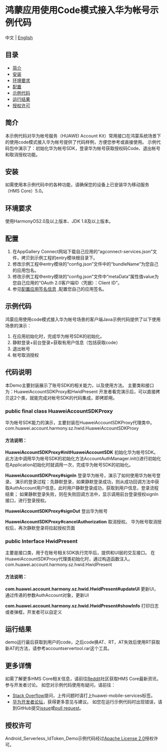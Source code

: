 # 鸿蒙应用使用Code模式接入华为帐号示例代码

中文 | [English](README.md) 

## 目录
* [简介](#简介)
* [安装](#安装)
* [环境要求](#环境要求)
* [配置](#配置)
* [示例代码](#示例代码)
* [运行结果](#运行结果)
* [授权许可](#授权许可)

## 简介
本示例代码对华为帐号服务（HUAWEI Account Kit）常用接口在鸿蒙系统场景下的使用code模式接入华为帐号提供了代码样例，方便您参考或直接使用。
示例代码包中演示了：初始化华为帐号SDK，登录华为帐号获取授权码Code、退出帐号和取消授权功能。

## 安装
如需使用本示例代码中的各种功能，请确保您的设备上已安装华为移动服务（HMS Core）5.0。

## 环境要求
使用HarmonyOS2.0及以上版本、JDK 1.8及以上版本。

## 配置
1. 在AppGallery Connect网站下载自己应用的“agconnect-services.json”文件，拷贝到示例工程的entry模块根目录下。
2. 修改示例工程中entry模块的“config.json”文件中的“bundleName”为您自己的应用包名。
3. 修改示例工程中entry模块的“config.json”文件中“metaData”属性值value为您自己应用的“OAuth 2.0客户端ID（凭据）：Client ID”。
4. 参见[配置应用签名信息](https://developer.huawei.com/consumer/cn/doc/development/HMSCore-Guides/harmonyos-java-config-app-signing-0000001199536987) ,配置您自己的应用签名。

## 示例代码
鸿蒙应用使用code模式接入华为帐号场景的客户端Java示例代码提供了以下使用场景的演示：
1. 在应用初始化时，完成华为帐号SDK的初始化。
2. 静默登录+前台登录+获取有用户信息（包括获取code）
3. 退出帐号
4. 帐号取消授权

## 代码说明
本Demo主要封装展示了账号SDK的相关能力，以及使用方法。
主要类和接口为：HuaweiAccountSDKProxy和HwidPresent
开发者看完演示后，可以直接拷贝这2个类，就能完成对帐号SDK的代码集成，即拷即用。

### public final class HuaweiAccountSDKProxy
华为帐号SDK能力的演示，主要封装在HuaweiAccountSDKProxy代理类中。
com.huawei.account.harmony.sz.hwid.HuaweiAccountSDKProxy
#### 方法说明：
**HuaweiAccountSDKProxy#initHuaweiAccountSDK**
初始化华为帐号SDK。
此方法中调用华为帐号SDK的初始化方法AccountAuthManager.init()进行初始化
在Application初始化时就调用一次，完成华为帐号SDK的初始化。

**HuaweiAccountSDKProxy#signIn**
登录华为帐号，演示了如何使用华为帐号登录。
演示的登录过程：先静默登录，如果静默登录成功，则从成功回调方法中获取AuthAccount用户信息，此时用户静默登录成功，获取到用户信息，登录流程结束；
如果静默登录失败，则在失败回调方法中，显示调用前台登录授权signIn接口，进行登录授权。

**HuaweiAccountSDKProxy#signOut**
登出华为帐号

**HuaweiAccountSDKProxy#cancelAuthorization**
取消授权。
华为帐号取消授权后，再次静默登录将拉起授权页面

### public Interface HwidPresent
主要是接口类，用于在帐号相关SDK执行完毕后，提供和UI层的交互接口。
在HuaweiAccountSDKProxy代理类初始化时，通过构造函数注入。
com.huawei.account.harmony.sz.hwid.HwidPresent
#### 方法说明：
**com.huawei.account.harmony.sz.hwid.HwidPresent#updateUI**
更新UI，通过传递的参数AuthAccount对象，更新UI

**com.huawei.account.harmony.sz.hwid.HwidPresent#showInfo**
打印日志或者弹框，开发者可以自定义

## 运行结果
demo运行最后获取到用户的code，之后code换AT、RT，AT失效后使用RT获取新AT的方法，请参考accountservertool.rar这个工具。

## 更多详情
如需了解更多HMS Core相关信息，请前往[Reddit](https://www.reddit.com/r/HuaweiDevelopers/)社区获取HMS Core最新资讯，参与开发者讨论。
如您对示例代码使用有疑问，请前往：
* [Stack Overflow](https://stackoverflow.com/questions/tagged/huawei-mobile-services)提问，上传问题时请打上huawei-mobile-services标签。
* [华为开发者论坛](https://developer.huawei.com/consumer/cn/forum/block/hms-core)，获得更多意见与建议。
如您在运行示例代码时出现错误，请到GitHub提交[issue](https://github.com/HMS-Core/huawei-account-demo/issues)或[pull request](https://github.com/HMS-Core/huawei-account-demo/pulls)。

## 授权许可
Android_Serverless_IdToken_Demo示例代码经过[Apache License 2.0](http://www.apache.org/licenses/LICENSE-2.0)授权许可。
